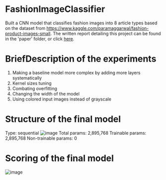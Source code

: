 # FashionImageClassifier
Built a CNN model that classifies fashion images into 8 article types based on the dataset from https://www.kaggle.com/paramaggarwal/fashion-product-images-small. The written report detailing this project can be found in the 'paper' folder, or click [here](/paper/CS4100_Report.pdf).

# BriefDescription of the experiments
1. Making a baseline model more complex by adding more layers systematically 
2. Kernel sizes tuning
3. Combating overfitting
4. Changing the width of the model 
9. Using colored input images instead of grayscale

# Structure of the final model
Type: sequential
![image](https://user-images.githubusercontent.com/57016570/123312099-e345a380-d4f5-11eb-80ef-07174ab5af2c.png)
Total params: 2,895,768
Trainable params: 2,895,768
Non-trainable params: 0

# Scoring of the final model
![image](https://user-images.githubusercontent.com/57016570/123311868-a11c6200-d4f5-11eb-811c-3361bdb500ac.png)
